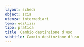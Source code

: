 ```yaml
---
layout: scheda
object: scia
utenza: intermediari
tema: edilizia
tipo: pratica
title: Cambio destinzione d'uso
subtitle: Cambio destinzione d'uso
---
```

